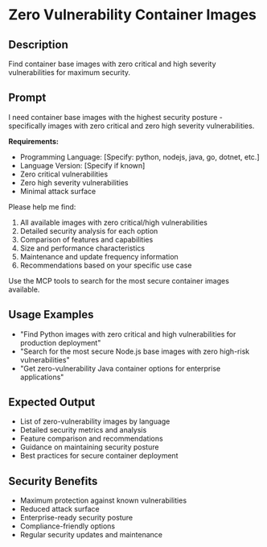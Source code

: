 # Zero Vulnerability Container Images

## Description
Find container base images with zero critical and high severity vulnerabilities for maximum security.

## Prompt
I need container base images with the highest security posture - specifically images with zero critical and zero high severity vulnerabilities.

**Requirements:**
- Programming Language: [Specify: python, nodejs, java, go, dotnet, etc.]
- Language Version: [Specify if known]
- Zero critical vulnerabilities
- Zero high severity vulnerabilities
- Minimal attack surface

Please help me find:
1. All available images with zero critical/high vulnerabilities
2. Detailed security analysis for each option
3. Comparison of features and capabilities
4. Size and performance characteristics
5. Maintenance and update frequency information
6. Recommendations based on your specific use case

Use the MCP tools to search for the most secure container images available.

## Usage Examples
- "Find Python images with zero critical and high vulnerabilities for production deployment"
- "Search for the most secure Node.js base images with zero high-risk vulnerabilities"
- "Get zero-vulnerability Java container options for enterprise applications"

## Expected Output
- List of zero-vulnerability images by language
- Detailed security metrics and analysis
- Feature comparison and recommendations
- Guidance on maintaining security posture
- Best practices for secure container deployment

## Security Benefits
- Maximum protection against known vulnerabilities
- Reduced attack surface
- Enterprise-ready security posture
- Compliance-friendly options
- Regular security updates and maintenance